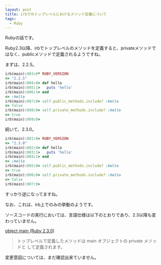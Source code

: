 ```yaml
---
layout: post
title: irbでのトップレベルにおけるメソッド定義について 
tags:
  - Ruby
---
```


Rubyの話です。

<!--more-->

Ruby2.3以降、irbでトップレベルのメソッドを定義すると、privateメソッドではなく、publicメソッドで定義されるようですね。

まずは、2.2.5。

```ruby
irb(main):003:0* RUBY_VERSION
=> "2.2.5"
irb(main):004:0> def hello
irb(main):005:1>   puts 'hello'
irb(main):006:1> end
=> :hello
irb(main):007:0> self.public_methods.include? :hello
=> false
irb(main):008:0> self.private_methods.include? :hello
=> true
irb(main):009:0>
```

続いて、2.3.0。

```ruby
irb(main):001:0> RUBY_VERSION
=> "2.3.0"
irb(main):002:0> def hello
irb(main):003:1>   puts 'hello'
irb(main):004:1> end
=> :hello
irb(main):005:0> self.public_methods.include? :hello
=> true
irb(main):006:0> self.private_methods.include? :hello
=> false
irb(main):007:0>
```

すっかり逆になってますね。

なお、これは、irb上でのみの挙動のようです。

ソースコードの実行においては、言語仕様は以下のとおりであり、2.3以降も変わっていません。

[object main (Ruby 2.3.0)](http://docs.ruby-lang.org/ja/2.3.0/class/main.html)

> トップレベルで定義したメソッドは main オブジェクトの private メソッドと して定義されます。

変更意図については、まだ確認出来ていません。


